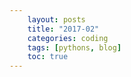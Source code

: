 ```yaml
---
    layout: posts
    title: "2017-02"
    categories: coding
    tags: [pythons, blog]
    toc: true
---
```


